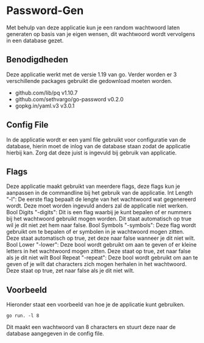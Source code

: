 # Password-Gen
Met behulp van deze applicatie kun je een random wachtwoord laten generaten op basis van je eigen wensen, dit wachtwoord wordt vervolgens in een database gezet.

## Benodigdheden
Deze applicatie werkt met de versie 1.19 van go. Verder worden er 3 verschillende packages gebruikt die gedownload moeten worden.
- github.com/lib/pq v1.10.7
- github.com/sethvargo/go-password v0.2.0 
- gopkg.in/yaml.v3 v3.0.1

## Config File
In de applicatie wordt er een yaml file gebruikt voor configuratie van de database, hierin moet de inlog van de database staan zodat de applicatie hierbij kan. Zorg dat deze juist is ingevuld bij gebruik van applicatie.

## Flags
Deze applicatie maakt gebruikt van meerdere flags, deze flags kun je aanpassen in de commandline bij het gebruik van de applicatie.
Int Length "-l":    De eerste flag bepaalt de lengte van het wachtwoord wat gegenereerd wordt.
                    Deze moet worden ingevuld anders zal de applicatie niet werken.
Bool Digits "-digits":  Dit is een flag waarbij je kunt bepalen of er nummers bij het wachtwoord
                        gebruikt mogen worden. Dit staat automatisch op true wil je dit niet zet hem naar false. 
Bool Symbols "-symbols":    Deze flag wordt gebruikt om te bepalen of er symbolen in je wachtwoord
                            mogen zitten. Deze staat automatisch op true, zet deze naar false wanneer je dit niet wilt.
Bool Lower "-lower":    Deze bool wordt gebruikt om aan te geven of er kleine letters in het
                        wachtwoord mogen zitten. Deze staat op true, zet naar false als je dit niet wilt
Bool Repeat "-repeat":  Deze bool wordt gebruikt om aan te geven of je wilt dat characters zich mogen
                        herhalen in het wachtwoord. Deze staat op true, zet naar false als je dit niet wilt.

## Voorbeeld
Hieronder staat een voorbeeld van hoe je de applicatie kunt gebruiken.
```
go run. -l 8
```
Dit maakt een wachtwoord van 8 characters en stuurt deze naar de database aangegeven in de config file.

